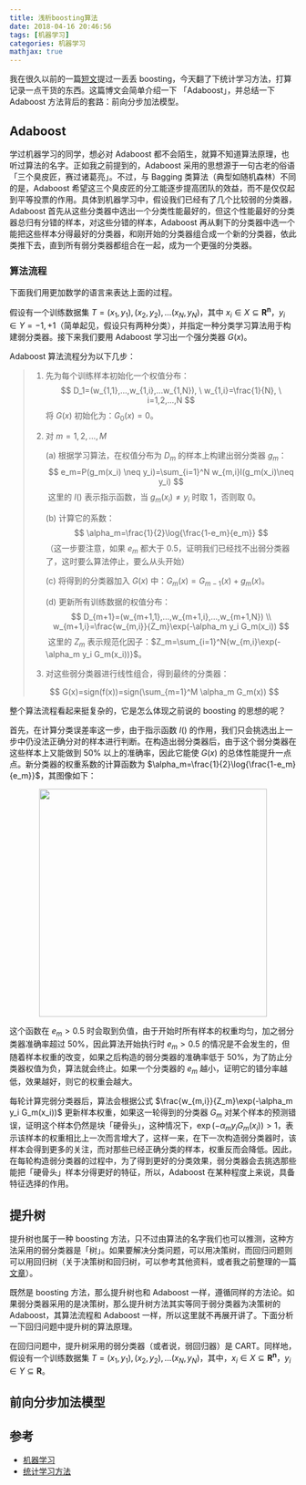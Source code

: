 ```yaml
---
title: 浅析boosting算法
date: 2018-04-16 20:46:56
tags: [机器学习]
categories: 机器学习
mathjax: true
---
```


我在很久以前的一篇[短文](https://jermmy.github.io/2017/04/12/2017-4-12-bagging-boosting-bootstrap/)提过一丢丢 boosting，今天翻了下统计学习方法，打算记录一点干货的东西。这篇博文会简单介绍一下 「Adaboost」，并总结一下 Adaboost 方法背后的套路：前向分步加法模型。

<!--more-->

## Adaboost

学过机器学习的同学，想必对 Adaboost 都不会陌生，就算不知道算法原理，也听过算法的名字。正如我之前提到的，Adaboost 采用的思想源于一句古老的俗语「三个臭皮匠，赛过诸葛亮」。不过，与 Bagging 类算法（典型如随机森林）不同的是，Adaboost 希望这三个臭皮匠的分工能逐步提高团队的效益，而不是仅仅起到平等投票的作用。具体到机器学习中，假设我们已经有了几个比较弱的分类器，Adaboost 首先从这些分类器中选出一个分类性能最好的，但这个性能最好的分类器总归有分错的样本，对这些分错的样本，Adaboost 再从剩下的分类器中选一个能把这些样本分得最好的分类器，和刚开始的分类器组合成一个新的分类器，依此类推下去，直到所有弱分类器都组合在一起，成为一个更强的分类器。

### 算法流程

下面我们用更加数学的语言来表达上面的过程。

假设有一个训练数据集 $T={(x_1, y_1), (x_2, y_2), … (x_N, y_N)}$，其中 $x_i \in X \subseteq \mathbf{R^n}$，$y_i \in Y = {-1, +1}$（简单起见，假设只有两种分类），并指定一种分类学习算法用于构建弱分类器。接下来我们要用 Adaboost 学习出一个强分类器 $G(x)$。

Adaboost 算法流程分为以下几步：

> 1. 先为每个训练样本初始化一个权值分布：
>    $$
>    D_1=(w_{1,1},...,w_{1,i},...w_{1,N}), \ w_{1,i}=\frac{1}{N}, \  i=1,2,...,N
>    $$
>    将 $G(x)$ 初始化为：$G_0(x)=0$。
>
> 2. 对 $m=1,2,…,M$
>
>    (a) 根据学习算法，在权值分布为 $D_m$ 的样本上构建出弱分类器 $g_m$：
>    $$
>    e_m=P(g_m(x_i) \neq y_i)=\sum_{i=1}^N w_{m,i}I(g_m(x_i)\neq y_i)
>    $$
>    ​     这里的 $I()$ 表示指示函数，当 $g_m(x_i) \neq y_i$ 时取 1，否则取 0。
>
>    (b) 计算它的系数：
>    $$
>    \alpha_m=\frac{1}{2}\log{\frac{1-e_m}{e_m}}
>    $$
>    （这一步要注意，如果 $e_m$ 都大于 0.5，证明我们已经找不出弱分类器了，这时要么算法停止，要么从头开始）
>
>    (c) 将得到的分类器加入 $G(x)$ 中：$G_m(x)=G_{m-1}(x)+g_m(x)$。
>
>    (d) 更新所有训练数据的权值分布：
>    $$
>    D_{m+1}=(w_{m+1,1},...,w_{m+1,i},...,w_{m+1,N})  \\
>    w_{m+1,i}=\frac{w_{m,i}}{Z_m}\exp(-\alpha_m y_i G_m(x_i))
>    $$
>    ​    这里的 $Z_m$ 表示规范化因子：$Z_m=\sum_{i=1}^N{w_{m,i}\exp(-\alpha_m y_i G_m(x_i))}$。
>
> 3. 对这些弱分类器进行线性组合，得到最终的分类器：
>
> $$
> G(x)=sign(f(x))=sign(\sum_{m=1}^M \alpha_m G_m(x))
> $$
>

整个算法流程看起来挺复杂的，它是怎么体现之前说的 boosting 的思想的呢？

首先，在计算分类误差率这一步，由于指示函数 $I()$ 的作用，我们只会挑选出上一步中仍没法正确分对的样本进行判断。在构造出弱分类器后，由于这个弱分类器在这些样本上又能做到 50% 以上的准确率，因此它能使 $G(x)$ 的总体性能提升一点点。新分类器的权重系数的计算函数为 $\alpha_m=\frac{1}{2}\log{\frac{1-e_m}{e_m}}$，其图像如下：

<center>

<img src="/images/2018-4-16/Figure_1.png" width="400px">

</center>

这个函数在 $e_m > 0.5$ 时会取到负值，由于开始时所有样本的权重均匀，加之弱分类器准确率超过 50%，因此算法开始执行时 $e_m > 0.5$ 的情况是不会发生的，但随着样本权重的改变，如果之后构造的弱分类器的准确率低于 50%，为了防止分类器权值为负，算法就会终止。如果一个分类器的 $e_m$ 越小，证明它的错分率越低，效果越好，则它的权重会越大。

每轮计算完弱分类器后，算法会根据公式 $\frac{w_{m,i}}{Z_m}\exp(-\alpha_m y_i G_m(x_i))$ 更新样本权重，如果这一轮得到的分类器 $G_m$ 对某个样本的预测错误，证明这个样本仍然是块「硬骨头」，这种情况下，$\exp(-\alpha_m y_i G_m(x_i))>1$，表示该样本的权重相比上一次而言增大了，这样一来，在下一次构造弱分类器时，该样本会得到更多的关注，而对那些已经正确分类的样本，权重反而会降低。因此，在每轮构造弱分类器的过程中，为了得到更好的分类效果，弱分类器会去挑选那些能把「硬骨头」样本分得更好的特征，所以，Adaboost 在某种程度上来说，具备特征选择的作用。

## 提升树

提升树也属于一种 boosting 方法，只不过由算法的名字我们也可以推测，这种方法采用的弱分类器是「树」。如果要解决分类问题，可以用决策树，而回归问题则可以用回归树（关于决策树和回归树，可以参考其他资料，或者我之前整理的一篇[文章](https://jermmy.github.io/2017/04/13/2017-4-13-decision-tree/)）。

既然是 boosting 方法，那么提升树也和 Adaboost 一样，遵循同样的方法论。如果弱分类器采用的是决策树，那么提升树方法其实等同于弱分类器为决策树的 Adaboost，其算法流程和 Adaboost 一样，所以这里就不再展开讲了。下面分析一下回归问题中提升树的算法原理。

在回归问题中，提升树采用的弱分类器（或者说，弱回归器）是 CART。同样地，假设有一个训练数据集 $T={(x_1, y_1), (x_2, y_2), … (x_N, y_N)}$，其中，$x_i \in X \subseteq \mathbf{R^n}$，$y_i \in Y \subseteq \mathbf{R}$。

## 前向分步加法模型



## 参考

+ [机器学习](https://book.douban.com/subject/26708119/)
+ [统计学习方法](https://book.douban.com/subject/10590856/)